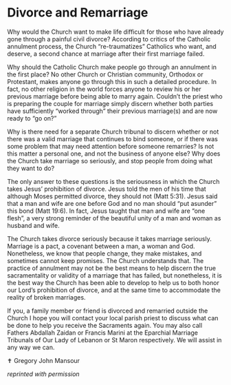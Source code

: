 # Divorce and Remarriage 

Why would the Church want to make life difficult for those who have already gone through a painful civil divorce? According to critics of the Catholic annulment process, the Church “re-traumatizes” Catholics who want, and deserve, a second chance at marriage after their first marriage failed.

Why should the Catholic Church make people go through an annulment in the first place? No other Church or Christian community, Orthodox or Protestant, makes anyone go through this in such a detailed procedure. In fact, no other religion in the world forces anyone to review his or her previous marriage before being able to marry again. Couldn’t the priest who is preparing the couple for marriage simply discern whether both parties have sufficiently “worked through” their previous marriage(s) and are now ready to “go on?”

Why is there need for a separate Church tribunal to discern whether or not there was a valid marriage that continues to bind someone, or if there was some problem that may need attention before someone remarries? Is not this matter a personal one, and not the business of anyone else? Why does the Church take marriage so seriously, and stop people from doing what they want to do?

The only answer to these questions is the seriousness in which the Church takes Jesus’ prohibition of divorce. Jesus told the men of his time that although Moses permitted divorce, they should not (Matt 5:31). Jesus said that a man and wife are one before God and no man should “put asunder” this bond (Matt 19:6). In fact, Jesus taught that man and wife are “one flesh”, a very strong reminder of the beautiful unity of a man and woman as husband and wife.

The Church takes divorce seriously because it takes marriage seriously. Marriage is a pact, a covenant between a man, a woman and God. Nonetheless, we know that people change, they make mistakes, and sometimes cannot keep promises. The Church understands that. The practice of annulment may not be the best means to help discern the true sacramentality or validity of a marriage that has failed, but nonetheless, it is the best way the Church has been able to develop to help us to both honor our Lord’s prohibition of divorce, and at the same time to accommodate the reality of broken marriages.

If you, a family member or friend is divorced and remarried outside the Church I hope you will contact your local parish priest to discuss what can be done to help you receive the Sacraments again. You may also call Fathers Abdallah Zaidan or Francis Marini at the Eparchial Marriage Tribunals of Our Lady of Lebanon or St Maron respectively. We will assist in any way we can.

&#10013; Gregory John Mansour

*reprinted with permission*
